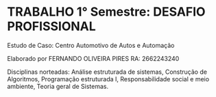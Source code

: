 # TRABALHO 1° Semestre: DESAFIO PROFISSIONAL

Estudo de Caso: Centro Automotivo de Autos e Automação

Elaborado por FERNANDO OLIVEIRA PIRES
RA: 2662243240

Disciplinas norteadas: Análise estruturada de sistemas, Construção de Algoritmos, Programação estruturada I, Responsabilidade social e meio ambiente, Teoria geral de Sistemas.
